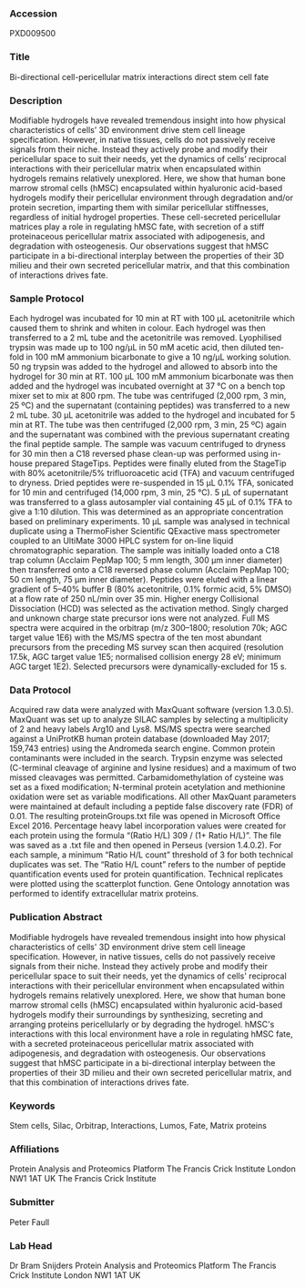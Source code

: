 ### Accession
PXD009500

### Title
Bi-directional cell-pericellular matrix interactions direct stem cell fate

### Description
Modifiable hydrogels have revealed tremendous insight into how physical characteristics of cells’ 3D environment drive stem cell lineage specification. However, in native tissues, cells do not passively receive signals from their niche. Instead they actively probe and modify their pericellular space to suit their needs, yet the dynamics of cells’ reciprocal interactions with their pericellular matrix when encapsulated within hydrogels remains relatively unexplored. Here, we show that human bone marrow stromal cells (hMSC) encapsulated within hyaluronic acid-based hydrogels modify their pericellular environment through degradation and/or protein secretion, imparting them with similar pericellular stiffnesses, regardless of initial hydrogel properties. These cell-secreted pericellular matrices play a role in regulating hMSC fate, with secretion of a stiff proteinaceous pericellular matrix associated with adipogenesis, and degradation with osteogenesis. Our observations suggest that hMSC participate in a bi-directional interplay between the properties of their 3D milieu and their own secreted pericellular matrix, and that this combination of interactions drives fate.

### Sample Protocol
Each hydrogel was incubated for 10 min at RT with 100 μL acetonitrile which caused them to shrink and whiten in colour. Each hydrogel was then transferred to a 2 mL tube and the acetonitrile was removed. Lyophilised trypsin was made up to 100 ng/μL in 50 mM acetic acid, then diluted ten-fold in 100 mM ammonium bicarbonate to give a 10 ng/μL working solution. 50 ng trypsin was added to the hydrogel and allowed to absorb into the hydrogel for 30 min at RT. 100 μL 100 mM ammonium bicarbonate was then added and the hydrogel was incubated overnight at 37 °C on a bench top mixer set to mix at 800 rpm. The tube was centrifuged (2,000 rpm, 3 min, 25 ºC) and the supernatant (containing peptides) was transferred to a new 2 mL tube. 30 μL acetonitrile was added to the hydrogel and incubated for 5 min at RT. The tube was then centrifuged (2,000 rpm, 3 min, 25 ºC) again and the supernatant was combined with the previous supernatant creating the final peptide sample. The sample was vacuum centrifuged to dryness for 30 min then a C18 reversed phase clean-up was performed using in-house prepared StageTips. Peptides were finally eluted from the StageTip with 80% acetonitrile/5% trifluoroacetic acid (TFA) and vacuum centrifuged to dryness. Dried peptides were re-suspended in 15 μL 0.1% TFA, sonicated for 10 min and centrifuged (14,000 rpm, 3 min, 25 °C). 5 μL of supernatant was transferred to a glass autosampler vial containing 45 μL of 0.1% TFA to give a 1:10 dilution. This was determined as an appropriate concentration based on preliminary experiments. 10 μL sample was analysed in technical duplicate using a ThermoFisher Scientific QExactive mass spectrometer coupled to an UltiMate 3000 HPLC system for on-line liquid chromatographic separation. The sample was initially loaded onto a C18 trap column (Acclaim PepMap 100; 5 mm length, 300 μm inner diameter) then transferred onto a C18 reversed phase column (Acclaim PepMap 100; 50 cm length, 75 μm inner diameter). Peptides were eluted with a linear gradient of 5–40% buffer B (80% acetonitrile, 0.1% formic acid, 5% DMSO) at a flow rate of 250 nL/min over 35 min. Higher energy Collisional Dissociation (HCD) was selected as the activation method. Singly charged and unknown charge state precursor ions were not analyzed. Full MS spectra were acquired in the orbitrap (m/z 300–1800; resolution 70k; AGC target value 1E6) with the MS/MS spectra of the ten most abundant precursors from the preceding MS survey scan then acquired (resolution 17.5k, AGC target value 1E5; normalised collision energy 28 eV; minimum AGC target 1E2). Selected precursors were dynamically-excluded for 15 s.

### Data Protocol
Acquired raw data were analyzed with MaxQuant software (version 1.3.0.5). MaxQuant was set up to analyze SILAC samples by selecting a multiplicity of 2 and heavy labels Arg10 and Lys8. MS/MS spectra were searched against a UniProtKB human protein database (downloaded May 2017; 159,743 entries) using the Andromeda search engine. Common protein contaminants were included in the search. Trypsin enzyme was selected (C-terminal cleavage of arginine and lysine residues) and a maximum of two missed cleavages was permitted. Carbamidomethylation of cysteine was set as a fixed modification; N-terminal protein acetylation and methionine oxidation were set as variable modifications. All other MaxQuant parameters were maintained at default including a peptide false discovery rate (FDR) of 0.01. The resulting proteinGroups.txt file was opened in Microsoft Office Excel 2016. Percentage heavy label incorporation values were created for each protein using the formula “(Ratio H/L) 309 / (1+ Ratio H/L)”. The file was saved as a .txt file and then opened in Perseus (version 1.4.0.2). For each sample, a minimum “Ratio H/L count” threshold of 3 for both technical duplicates was set. The “Ratio H/L count” refers to the number of peptide quantification events used for protein quantification. Technical replicates were plotted using the scatterplot function. Gene Ontology annotation was performed to identify extracellular matrix proteins.

### Publication Abstract
Modifiable hydrogels have revealed tremendous insight into how physical characteristics of cells' 3D environment drive stem cell lineage specification. However, in native tissues, cells do not passively receive signals from their niche. Instead they actively probe and modify their pericellular space to suit their needs, yet the dynamics of cells' reciprocal interactions with their pericellular environment when encapsulated within hydrogels remains relatively unexplored. Here, we show that human bone marrow stromal cells (hMSC) encapsulated within hyaluronic acid-based hydrogels modify their surroundings by synthesizing, secreting and arranging proteins pericellularly or by degrading the hydrogel. hMSC's interactions with this local environment have a role in regulating hMSC fate, with a secreted proteinaceous pericellular matrix associated with adipogenesis, and degradation with osteogenesis. Our observations suggest that hMSC participate in a bi-directional interplay between the properties of their 3D milieu and their own secreted pericellular matrix, and that this combination of interactions drives fate.

### Keywords
Stem cells, Silac, Orbitrap, Interactions, Lumos, Fate, Matrix proteins

### Affiliations
Protein Analysis and Proteomics Platform The Francis Crick Institute London NW1 1AT UK
The Francis Crick Institute

### Submitter
Peter Faull

### Lab Head
Dr Bram Snijders
Protein Analysis and Proteomics Platform The Francis Crick Institute London NW1 1AT UK



